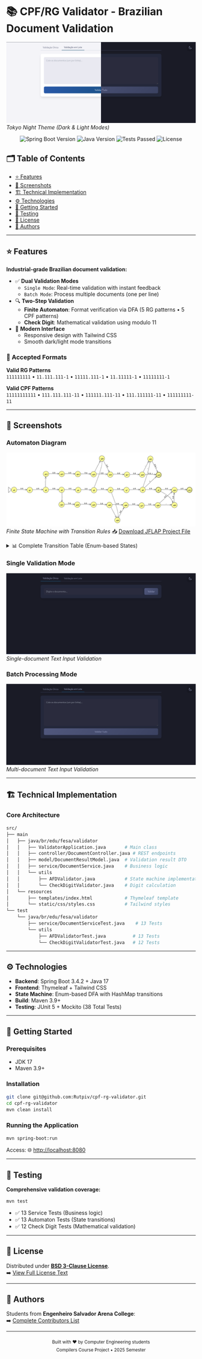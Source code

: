 # 📚 CPF/RG Validator - Brazilian Document Validation

![Tokyo Night Theme Preview](docs/images/theme-preview.png)  
*Tokyo Night Theme (Dark & Light Modes)*

<div align="center">
  <img alt="Spring Boot Version" src="https://img.shields.io/badge/Spring_Boot-3.4.2-green?logo=spring&style=for-the-badge" />
  <img alt="Java Version" src="https://img.shields.io/badge/Java-17-orange?logo=java&style=for-the-badge" />
  <img alt="Tests Passed" src="https://img.shields.io/badge/Tests-38%20✓-brightgreen?style=for-the-badge" />
  <img alt="License" src="https://img.shields.io/badge/License-BSD_3--Clause-blue?style=for-the-badge" />
</div>

## 🗂️ Table of Contents
- [⭐ Features](#-features)
- [📸 Screenshots](#-screenshots)
- [🏗️ Technical Implementation](#️-technical-implementation)
- [⚙️ Technologies](#️-technologies)
- [🚀 Getting Started](#-getting-started)
- [🧪 Testing](#-testing)
- [📜 License](#-license)
- [👥 Authors](#-authors)

---

## ⭐ Features
**Industrial-grade Brazilian document validation:**
- ✅ **Dual Validation Modes**
  - `Single Mode`: Real-time validation with instant feedback
  - `Batch Mode`: Process multiple documents (one per line)
- 🔍 **Two-Step Validation**
  - **Finite Automaton**: Format verification via DFA (5 RG patterns • 5 CPF patterns)
  - **Check Digit**: Mathematical validation using modulo 11
- 🎨 **Modern Interface**
  - Responsive design with Tailwind CSS
  - Smooth dark/light mode transitions

### 🔢 Accepted Formats
**Valid RG Patterns**  
`111111111` • `11.111.111-1` • `11111.111-1` • `11.11111-1` • `11111111-1`

**Valid CPF Patterns**  
`11111111111` • `111.111.111-11` • `111111.111-11` • `111.111111-11` • `111111111-11`

---

## 📸 Screenshots

### Automaton Diagram
![Automaton Diagram](docs/images/automaton.png)  
*Finite State Machine with Transition Rules*
📥 [Download JFLAP Project File](./docs/jflap/automaton.jff)

<details>
  <summary>📊 Complete Transition Table (Enum-based States)</summary>

| State | 0-9      | x        | .        | -        |
|-------|----------|----------|----------|----------|
| → Q0  | Q1       | ❌       | ❌       | ❌       |
| Q1    | Q2       | ❌       | ❌       | ❌       |
| Q2    | Q3       | ❌       | Q12      | ❌       |
| Q3    | Q4       | ❌       | Q22      | ❌       |
| Q4    | Q5       | ❌       | ❌       | ❌       |
| Q5    | Q6       | ❌       | Q20      | ❌       |
| Q6    | Q7       | ❌       | Q29      | ❌       |
| Q7    | Q8       | ❌       | ❌       | ❌       |
| Q8    | Q9       | Q19      | ❌       | Q21      |
| Q9 *  | Q10      | ❌       | ❌       | Q30      |
| Q10   | Q11      | ❌       | ❌       | ❌       |
| Q11 * | ❌       | ❌       | ❌       | ❌       |
| Q12   | Q13      | ❌       | ❌       | ❌       |
| Q13   | Q14      | ❌       | ❌       | ❌       |
| Q14   | Q15      | ❌       | ❌       | ❌       |
| Q15   | Q16      | ❌       | Q20      | ❌       |
| Q16   | Q17      | ❌       | ❌       | ❌       |
| Q17   | Q18      | ❌       | ❌       | ❌       |
| Q18   | Q19      | Q19      | ❌       | Q21      |
| Q19 * | ❌       | ❌       | ❌       | ❌       |
| Q20   | Q16      | ❌       | ❌       | ❌       |
| Q21   | Q19      | Q19      | ❌       | ❌       |
| Q22   | Q23      | ❌       | ❌       | ❌       |
| Q23   | Q24      | ❌       | ❌       | ❌       |
| Q24   | Q25      | ❌       | ❌       | ❌       |
| Q25   | Q26      | ❌       | Q29      | ❌       |
| Q26   | Q27      | ❌       | ❌       | ❌       |
| Q27   | Q28      | ❌       | ❌       | ❌       |
| Q28   | Q10      | ❌       | ❌       | Q30      |
| Q29   | Q26      | ❌       | ❌       | ❌       |
| Q30   | Q10      | ❌       | ❌       | ❌       |

*(Implemented using Java Enums and HashMaps)*
</details>

### Single Validation Mode
![Single Validation](docs/images/single-mode.png)  
*Single-document Text Input Validation*

### Batch Processing Mode
![Batch Validation](docs/images/batch-mode.png)  
*Multi-document Text Input Validation*

---

## 🏗️ Technical Implementation

### Core Architecture
```bash
src/
├── main
│   ├── java/br/edu/fesa/validator
│   │   ├── ValidatorApplication.java       # Main class
│   │   ├── controller/DocumentController.java # REST endpoints
│   │   ├── model/DocumentResultModel.java  # Validation result DTO
│   │   ├── service/DocumentService.java    # Business logic
│   │   └── utils
│   │       ├── AFDValidator.java           # State machine implementation
│   │       └── CheckDigitValidator.java    # Digit calculation
│   └── resources
│       ├── templates/index.html            # Thymeleaf template
│       └── static/css/styles.css           # Tailwind styles
└── test
    └── java/br/edu/fesa/validator
        ├── service/DocumentServiceTest.java    # 13 Tests
        └── utils
            ├── AFDValidatorTest.java          # 13 Tests
            └── CheckDigitValidatorTest.java   # 12 Tests
```

---

## ⚙️ Technologies
- **Backend**: Spring Boot 3.4.2 + Java 17
- **Frontend**: Thymeleaf + Tailwind CSS
- **State Machine**: Enum-based DFA with HashMap transitions
- **Build**: Maven 3.9+
- **Testing**: JUnit 5 + Mockito (38 Total Tests)

---

## 🚀 Getting Started

### Prerequisites
- JDK 17
- Maven 3.9+

### Installation
```bash
git clone git@github.com:Rutpiv/cpf-rg-validator.git
cd cpf-rg-validator
mvn clean install
```

### Running the Application
```bash
mvn spring-boot:run
```
Access: 🌐 [http://localhost:8080](http://localhost:8080)

---

## 🧪 Testing
**Comprehensive validation coverage:**
```bash
mvn test
```
- ✅ 13 Service Tests (Business logic)
- ✅ 13 Automaton Tests (State transitions)
- ✅ 12 Check Digit Tests (Mathematical validation)

---

## 📜 License
Distributed under **[BSD 3-Clause License](./LICENSE)**.  
➡️ [View Full License Text](./LICENSE)

---

## 👥 Authors
Students from **Engenheiro Salvador Arena College**:  
➡️ [Complete Contributors List](./AUTHORS)

---

<div align="center">
  <sub>Built with ♥ by Computer Engineering students</sub><br>
  <sub>Compilers Course Project • 2025 Semester</sub>
</div>
